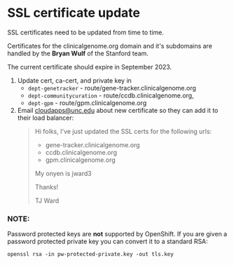 # SSL certificate update
SSL certificates need to be updated from time to time.

Certificates for the clinicalgenome.org domain and it's subdomains are handled by the **Bryan Wulf** of the Stanford team.

The current certificate should expire in September 2023.

1. Update cert, ca-cert, and private key in 
    * `dept-genetracker` - route/gene-tracker.clinicalgenome.org
    * `dept-communitycuration` - route/ccdb.clinicalgenome.org, 
    * `dept-gpm` - route/gpm.clinicalgenome.org
1. Email cloudapps@unc.edu about new certificate so they can add it to their load balancer:
    > Hi folks,
    > I've just updated the SSL certs for the following urls: 
    > * gene-tracker.clinicalgenome.org
    > * ccdb.clinicalgenome.org
    > * gpm.clinicalgenome.org
    > 
    > My onyen is jward3
    >
    > Thanks!
    >
    > TJ Ward

### NOTE: 
Password protected keys are **not** supported by OpenShift. If you are given a password protected private key you can convert it to a standard RSA:
```
openssl rsa -in pw-protected-private.key -out tls.key
```
